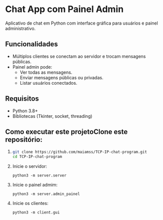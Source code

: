 # Chat App com Painel Admin

Aplicativo de chat em Python com interface gráfica para usuários e painel administrativo.

## Funcionalidades

- Múltiplos clientes se conectam ao servidor e trocam mensagens públicas.
- Painel admin pode:
  - Ver todas as mensagens.
  - Enviar mensagens públicas ou privadas.
  - Listar usuários conectados.

## Requisitos

- Python 3.8+
- Bibliotecas  (Tkinter, socket, threading)

## Como executar este projetoClone este repositório:

1. ```bash
   git clone https://github.com/maiamss/TCP-IP-chat-program.git
   cd TCP-IP-chat-program
   ```
2. Inicie o servidor:

   ```
   python3 -m server.server
   ```
3. Inicie o painel admim:

   ```
   python3 -m server.admin_painel
   ```
4. Inicie os clientes:

   ```
   python3 -m client.gui
   ```
